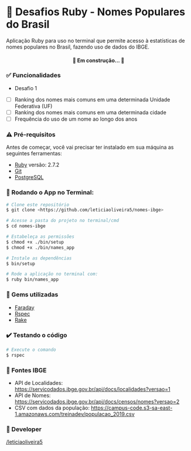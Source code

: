 # :memo: Desafios Ruby - Nomes Populares do Brasil
Aplicação Ruby para uso no terminal que permite acesso à estatísticas de nomes populares no Brasil, fazendo uso de dados do IBGE.

<h4 align="center"> 
	🚧  Em construção...  🚧
</h4>

### :white_check_mark: Funcionalidades

- Desafio 1
- [ ] Ranking dos nomes mais comuns em uma determinada Unidade Federativa (UF)
- [ ] Ranking dos nomes mais comuns em uma determinada cidade
- [ ] Frequência do uso de um nome ao longo dos anos

### :warning: Pré-requisitos

Antes de começar, você vai precisar ter instalado em sua máquina as seguintes ferramentas: 

- [Ruby](https://www.ruby-lang.org/pt/documentation/installation/) versão: 2.7.2
- [Git](https://git-scm.com) 
- [PostgreSQL](https://www.postgresql.org/)

### 🎲 Rodando o App no Terminal:

```bash
# Clone este repositório
$ git clone <https://github.com/leticiaoliveira5/nomes-ibge>

# Acesse a pasta do projeto no terminal/cmd
$ cd nomes-ibge

# Estabeleça as permissões
$ chmod +x ./bin/setup
$ chmod +x ./bin/names_app

# Instale as dependências
$ bin/setup

# Rode a aplicação no terminal com:
$ ruby bin/names_app

```

### :gem: Gems utilizadas

- [Faraday](https://rubygems.org/gems/faraday?locale=pt-BR)
- [Rspec](https://rubygems.org/gems/rspec?locale=pt-BR)
- [Rake](https://rubygems.org/gems/rake?locale=pt-BR)

### :heavy_check_mark: Testando o código
```bash
# Execute o comando
$ rspec
```
### :satellite: Fontes IBGE

- API de Localidades: https://servicodados.ibge.gov.br/api/docs/localidades?versao=1
- API de Nomes: https://servicodados.ibge.gov.br/api/docs/censos/nomes?versao=2
- CSV com dados da população: https://campus-code.s3-sa-east-1.amazonaws.com/treinadev/populacao_2019.csv

### :tada: Developer

[/leticiaoliveira5](https://github.com/leticiaoliveira5)